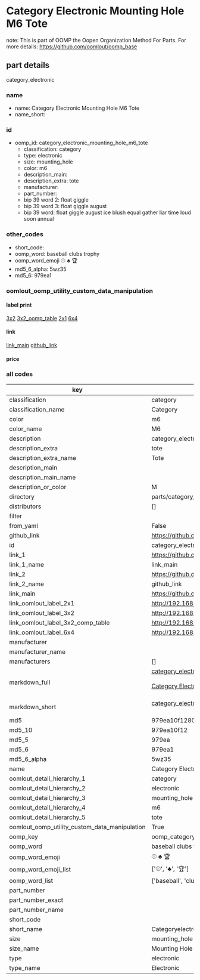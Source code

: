 # Category Electronic Mounting Hole M6 Tote  

note: This is part of OOMP the Oopen Organization Method For Parts. For more details: https://github.com/oomlout/oomp_base

##  part details



category_electronic

### name
* name: Category Electronic Mounting Hole M6 Tote
* name_short: 
### id
* oomp_id: category_electronic_mounting_hole_m6_tote
  * classification: category
  * type: electronic
  * size: mounting_hole
  * color: m6
  * description_main: 
  * description_extra: tote
  * manufacturer: 
  * part_number: 
  * bip 39 word 2: float giggle
  * bip 39 word 3: float giggle august
  * bip 39 word: float giggle august ice blush equal gather liar time loud soon annual

### other_codes
* short_code: 
* oomp_word: baseball clubs trophy
* oomp_word_emoji :baseball: :clubs: :trophy:
* md5_6_alpha: 5wz35
* md5_6: 979ea1






### oomlout_oomp_utility_custom_data_manipulation
#### label print
[3x2](http://192.168.1.245:1112/?label=oomp%205wz35)
[3x2_oomp_table](http://192.168.1.107:1112/?label=oomp%205wz35)
[2x1](http://192.168.1.242:1112/?label=oomp%205wz35)
[6x4](http://192.168.1.55:1112/?label=oomp%205wz35)    

#### link

[link_main](https://github.com/oomlout/oomlout_oomp_current_version_messy/tree/main/parts/category_electronic_mounting_hole_m6_tote) [github_link](https://github.com/oomlout/oomlout_oomp_part_src/tree/main/parts/category_electronic_mounting_hole_m6_tote)                             

#### price







### all codes 
| key | value |  
| --- | --- |  
| classification | category |  
| classification_name | Category |  
| color | m6 |  
| color_name | M6 |  
| description | category_electronic |  
| description_extra | tote |  
| description_extra_name | Tote |  
| description_main |  |  
| description_main_name |  |  
| description_or_color | M  |  
| directory | parts/category_electronic_mounting_hole_m6_tote |  
| distributors | [] |  
| filter |  |  
| from_yaml | False |  
| github_link | https://github.com/oomlout/oomlout_oomp_part_src/tree/main/parts/category_electronic_mounting_hole_m6_tote |  
| id | category_electronic_mounting_hole_m6_tote |  
| link_1 | https://github.com/oomlout/oomlout_oomp_current_version_messy/tree/main/parts/category_electronic_mounting_hole_m6_tote |  
| link_1_name | link_main |  
| link_2 | https://github.com/oomlout/oomlout_oomp_part_src/tree/main/parts/category_electronic_mounting_hole_m6_tote |  
| link_2_name | github_link |  
| link_main | https://github.com/oomlout/oomlout_oomp_current_version_messy/tree/main/parts/category_electronic_mounting_hole_m6_tote |  
| link_oomlout_label_2x1 | http://192.168.1.242:1112/?label=oomp%205wz35 |  
| link_oomlout_label_3x2 | http://192.168.1.245:1112/?label=oomp%205wz35 |  
| link_oomlout_label_3x2_oomp_table | http://192.168.1.107:1112/?label=oomp%205wz35 |  
| link_oomlout_label_6x4 | http://192.168.1.55:1112/?label=oomp%205wz35 |  
| manufacturer |  |  
| manufacturer_name |  |  
| manufacturers | [] |  
| markdown_full | [category_electronic_mounting_hole_m6_tote](https://github.com/oomlout/oomlout_oomp_current_version_messy/tree/main/parts/category_electronic_mounting_hole_m6_tote)<br>[](https://github.com/oomlout/oomlout_oomp_current_version_messy/tree/main/parts/category_electronic_mounting_hole_m6_tote)<br>[Category Electronic Mounting Hole M6 Tote](https://github.com/oomlout/oomlout_oomp_current_version_messy/tree/main/parts/category_electronic_mounting_hole_m6_tote)<br><br> |  
| markdown_short | [category_electronic_mounting_hole_m6_tote](https://github.com/oomlout/oomlout_oomp_current_version_messy/tree/main/parts/category_electronic_mounting_hole_m6_tote)<br><br> |  
| md5 | 979ea10f1280cc0d300c47021e587ac9 |  
| md5_10 | 979ea10f12 |  
| md5_5 | 979ea |  
| md5_6 | 979ea1 |  
| md5_6_alpha | 5wz35 |  
| name | Category Electronic Mounting Hole M6 Tote |  
| oomlout_detail_hierarchy_1 | category |  
| oomlout_detail_hierarchy_2 | electronic |  
| oomlout_detail_hierarchy_3 | mounting_hole |  
| oomlout_detail_hierarchy_4 | m6 |  
| oomlout_detail_hierarchy_5 | tote |  
| oomlout_oomp_utility_custom_data_manipulation | True |  
| oomp_key | oomp_category_electronic_mounting_hole_m6_tote |  
| oomp_word | baseball clubs trophy |  
| oomp_word_emoji | :baseball: :clubs: :trophy: |  
| oomp_word_emoji_list | [':baseball:', ':clubs:', ':trophy:'] |  
| oomp_word_list | ['baseball', 'clubs', 'trophy'] |  
| part_number |  |  
| part_number_exact |  |  
| part_number_name |  |  
| short_code |  |  
| short_name | Categoryelectronic |  
| size | mounting_hole |  
| size_name | Mounting Hole |  
| type | electronic |  
| type_name | Electronic |  
